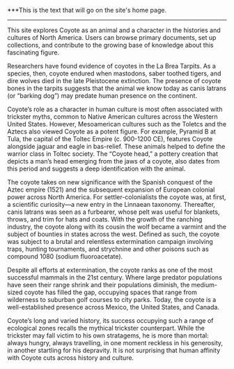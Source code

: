 
***This is the text that will go on the site's home page. 
***

This site explores Coyote as an animal and a character in the histories and cultures of North America.  Users can browse primary documents, set up collections, and contribute to the growing base of knowledge about this fascinating figure. 

Researchers have found evidence of coyotes in the La Brea Tarpits.  As a species, then, coyote endured when mastodons, saber toothed tigers, and dire wolves died in the late Pleistocene extinction.  The presence of coyote bones in the tarpits suggests that the animal we know today as canis latrans (or “barking dog”) may predate human presence on the continent. 

Coyote’s role as a character in human culture is most often associated with trickster myths, common to Native American cultures across the Western United States. However, Mesoamerican cultures such as the Toletcs and the Aztecs also viewed Coyote as a potent figure.  For example, Pyramid B at Tula, the capital of the Toltec Empire (c. 900-1200 CE), features Coyote alongside jaguar and eagle in bas-relief.  These animals helped to define the warrior class in Toltec society.  The “Coyote head,” a pottery creation that depicts a man’s head emerging from the jaws of a coyote, also dates from this period and suggests a deep identification with the animal. 

The coyote takes on new significance with the Spanish conquest of the Aztec empire (1521) and the subsequent expansion of European colonial power across North America.  For settler-colonialists the coyote was, at first, a scientific curiosity—a new entry in the Linnaean taxonomy. Thereafter, canis latrans was seen as a furbearer, whose pelt was useful for blankets, throws, and trim for hats and coats.  With the growth of the ranching industry, the coyote along with its cousin the wolf became a varmint and the subject of bounties in states across the west.  Defined as such, the coyote was subject to a brutal and relentless extermination campaign involving traps, hunting tournaments, and strychnine and other poisons such as compound 1080  (sodium fluoroacetate). 

Despite all efforts at extermination, the coyote ranks as one of the most successful mammals in the 21st century. Where large predator populations have seen their range shrink and their populations diminish, the medium-sized coyote has filled the gap, occupying spaces that range from wilderness to suburban golf courses to city parks.  Today, the coyote is a well-established presence across Mexico, the United States, and Canada. 

Coyote’s long and varied history, its success occupying such a range of ecological zones recalls the mythical trickster counterpart. While the trickster may fall victim to his own stratagems, he is more than mortal: always hungry, always travelling, in one moment reckless in his generosity, in another startling for his depravity.  It is not surprising that human affinity with Coyote cuts across history and culture. 



